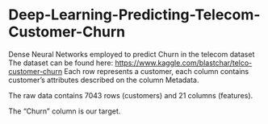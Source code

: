 # Deep-Learning-Predicting-Telecom-Customer-Churn
Dense Neural Networks employed to predict Churn in the telecom dataset
The dataset can be found here: https://www.kaggle.com/blastchar/telco-customer-churn
Each row represents a customer, each column contains customer’s attributes described on the column Metadata.

The raw data contains 7043 rows (customers) and 21 columns (features).

The “Churn” column is our target.

